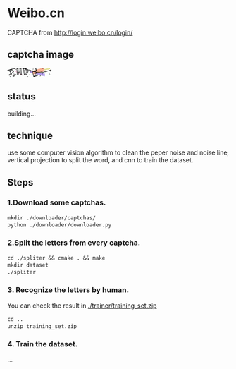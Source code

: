 # Weibo.cn
CAPTCHA from http://login.weibo.cn/login/
## captcha image
![](./weibo.cn.png)
## status
building...  
## technique
use some computer vision algorithm to clean the peper noise and noise line, 
vertical projection to split the word, and cnn to train the dataset.
## Steps
### 1.Download some captchas.
``` shell
mkdir ./downloader/captchas/
python ./downloader/downloader.py
```
### 2.Split the letters from every captcha.
``` shell
cd ./spliter && cmake . && make
mkdir dataset
./spliter
```
### 3. Recognize the letters by human.
You can check the result in [./trainer/training_set.zip](./trainer/training_set.zip)
``` shell
cd ..
unzip training_set.zip
```
### 4. Train the dataset.
...